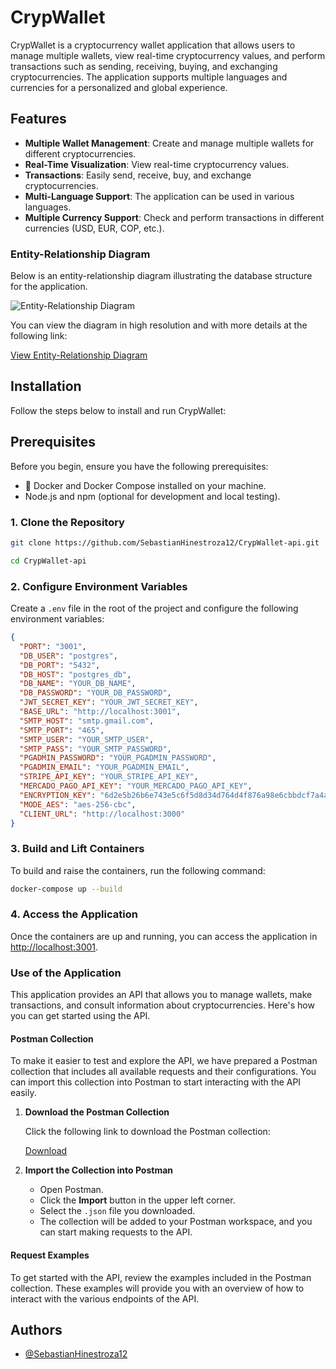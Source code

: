 
# CrypWallet

CrypWallet is a cryptocurrency wallet application that allows users to manage multiple wallets, view real-time cryptocurrency values, and perform transactions such as sending, receiving, buying, and exchanging cryptocurrencies. The application supports multiple languages and currencies for a personalized and global experience.

## Features

- **Multiple Wallet Management**: Create and manage multiple wallets for different cryptocurrencies.
- **Real-Time Visualization**: View real-time cryptocurrency values.
- **Transactions**: Easily send, receive, buy, and exchange cryptocurrencies.
- **Multi-Language Support**: The application can be used in various languages.
- **Multiple Currency Support**: Check and perform transactions in different currencies (USD, EUR, COP, etc.).

### Entity-Relationship Diagram

Below is an entity-relationship diagram illustrating the database structure for the application.

![Entity-Relationship Diagram](https://res.cloudinary.com/dafsjo7al/image/upload/v1722881847/CrypWallet_vkuwyz.png)

You can view the diagram in high resolution and with more details at the following link:

[View Entity-Relationship Diagram](https://dbdiagram.io/d/CrypWallet-6653be68f84ecd1d222fcb9e)

## Installation

Follow the steps below to install and run CrypWallet:

## Prerequisites

Before you begin, ensure you have the following prerequisites:

- 🐳 Docker and Docker Compose installed on your machine.
- Node.js and npm (optional for development and local testing).

### 1. Clone the Repository

```bash
git clone https://github.com/SebastianHinestroza12/CrypWallet-api.git

cd CrypWallet-api

```
### 2. Configure Environment Variables

Create a `.env` file in the root of the project and configure the following environment variables:

```json
{
  "PORT": "3001",
  "DB_USER": "postgres",
  "DB_PORT": "5432",
  "DB_HOST": "postgres_db",
  "DB_NAME": "YOUR_DB_NAME",
  "DB_PASSWORD": "YOUR_DB_PASSWORD",
  "JWT_SECRET_KEY": "YOUR_JWT_SECRET_KEY",
  "BASE_URL": "http://localhost:3001",
  "SMTP_HOST": "smtp.gmail.com",
  "SMTP_PORT": "465",
  "SMTP_USER": "YOUR_SMTP_USER",
  "SMTP_PASS": "YOUR_SMTP_PASSWORD",
  "PGADMIN_PASSWORD": "YOUR_PGADMIN_PASSWORD",
  "PGADMIN_EMAIL": "YOUR_PGADMIN_EMAIL",
  "STRIPE_API_KEY": "YOUR_STRIPE_API_KEY",
  "MERCADO_PAGO_API_KEY": "YOUR_MERCADO_PAGO_API_KEY",
  "ENCRYPTION_KEY": "6d2e5b26b6e743e5c6f5d8d34d764d4f876a98e6cbbdcf7a4a8f17e6d0c6d9f6",
  "MODE_AES": "aes-256-cbc",
  "CLIENT_URL": "http://localhost:3000"
}

```

### 3. Build and Lift Containers

To build and raise the containers, run the following command:

```bash
docker-compose up --build
```

### 4. Access the Application

Once the containers are up and running, you can access the application in [http://localhost:3001](http://localhost:3001).


### Use of the Application

This application provides an API that allows you to manage wallets, make transactions, and consult information about cryptocurrencies. Here's how you can get started using the API.

#### Postman Collection

To make it easier to test and explore the API, we have prepared a Postman collection that includes all available requests and their configurations. You can import this collection into Postman to start interacting with the API easily.

1. **Download the Postman Collection**

   Click the following link to download the Postman collection:

   [Download](https://drive.google.com/file/d/1suR4gT4RbT33QAqridW1LjIIz322OrrG/view?usp=sharing)

2. **Import the Collection into Postman**

   - Open Postman.
   - Click the **Import** button in the upper left corner.
   - Select the `.json` file you downloaded.
   - The collection will be added to your Postman workspace, and you can start making requests to the API.

#### Request Examples

To get started with the API, review the examples included in the Postman collection. These examples will provide you with an overview of how to interact with the various endpoints of the API.

## Authors

- [@SebastianHinestroza12](https://github.com/SebastianHinestroza12)
